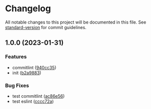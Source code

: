 # Changelog

All notable changes to this project will be documented in this file. See [standard-version](https://github.com/conventional-changelog/standard-version) for commit guidelines.

## 1.0.0 (2023-01-31)


### Features

* commitlint ([940cc35](https://github.com/JasonPink/vue3-vite/commit/940cc354bbfdf36632ac17f48f9abcbd222afbc4))
* init ([b2a9883](https://github.com/JasonPink/vue3-vite/commit/b2a9883ddd7f784a4a6013241e9492f82d07d77d))


### Bug Fixes

* test commitlint ([ac86e56](https://github.com/JasonPink/vue3-vite/commit/ac86e562958bf126bc2b64f82d0c84cfb1a65d84))
* test eslint ([cccc72a](https://github.com/JasonPink/vue3-vite/commit/cccc72abf8caee48689b93a5c295c6147299fd41))
